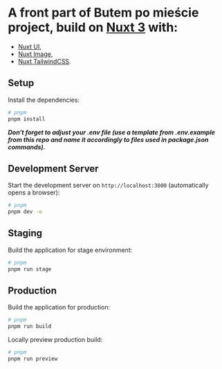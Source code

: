 # A front part of Butem po mieście project, build on [Nuxt 3](https://nuxt.com/) with:
- [Nuxt UI](https://ui.nuxt.com/),
- [Nuxt Image](https://image.nuxt.com/),
- [Nuxt TailwindCSS](https://tailwindcss.nuxtjs.org/).


## Setup

Install the dependencies:

```bash
# pnpm
pnpm install
```

**_Don't forget to adjust your .env file (use a template from .env.example from this repo and name it accordingly to files used in package.json commands)._**

## Development Server

Start the development server on `http://localhost:3000` (automatically opens a browser):

```bash
# pnpm
pnpm dev -o
```

## Staging

Build the application for stage environment:

```bash
# pnpm
pnpm run stage
```

## Production

Build the application for production:

```bash
# pnpm
pnpm run build
```

Locally preview production build:

```bash
# pnpm
pnpm run preview
```
